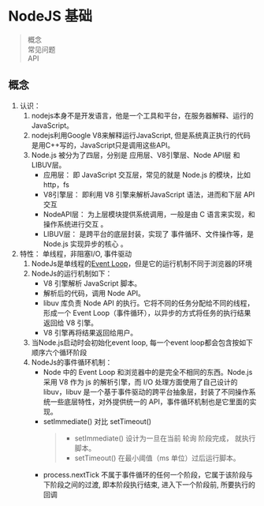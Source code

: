 # NodeJS 基础
> 概念  
> 常见问题  
> API

## 概念
1. 认识：
    1. nodejs本身不是开发语言，他是一个工具和平台，在服务器解释、运行的JavaScript。
    2. nodejs利用Google V8来解释运行JavaScript, 但是系统真正执行的代码是用C++写的，JavaScript只是调用这些API。
    3. Node.js 被分为了四层，分别是 应用层、V8引擎层、Node API层 和 LIBUV层。
        - 应用层：   即 JavaScript 交互层，常见的就是 Node.js 的模块，比如 http，fs
        - V8引擎层：  即利用 V8 引擎来解析JavaScript 语法，进而和下层 API 交互
        - NodeAPI层：  为上层模块提供系统调用，一般是由 C 语言来实现，和操作系统进行交互 。
        - LIBUV层： 是跨平台的底层封装，实现了 事件循环、文件操作等，是 Node.js 实现异步的核心 。
2. 特性： 单线程，非阻塞I/O, 事件驱动
    1. NodeJs是单线程的[Event Loop](https://nodejs.org/zh-cn/docs/guides/event-loop-timers-and-nexttick/)，但是它的运行机制不同于浏览器的环境
    2. NodeJs的运行机制如下：
        - V8 引擎解析 JavaScript 脚本。
        - 解析后的代码，调用 Node API。
        - libuv 库负责 Node API 的执行。它将不同的任务分配给不同的线程，形成一个 Event Loop（事件循环），以异步的方式将任务的执行结果返回给 V8 引擎。
        - V8 引擎再将结果返回给用户。
    3. 当Node.js启动时会初始化event loop, 每一个event loop都会包含按如下顺序六个循环阶段
    4. NodeJs的事件循环机制：
        - Node 中的 Event Loop 和浏览器中的是完全不相同的东西。Node.js 采用 V8 作为 js 的解析引擎，而 I/O 处理方面使用了自己设计的 libuv，libuv 是一个基于事件驱动的跨平台抽象层，封装了不同操作系统一些底层特性，对外提供统一的 API，事件循环机制也是它里面的实现。
        - setImmediate() 对比 setTimeout()
            > - setImmediate() 设计为一旦在当前 轮询 阶段完成， 就执行脚本。  
            > - setTimeout() 在最小阈值（ms 单位）过后运行脚本。
        - process.nextTick 不属于事件循环的任何一个阶段，它属于该阶段与下阶段之间的过渡, 即本阶段执行结束, 进入下一个阶段前, 所要执行的回调
